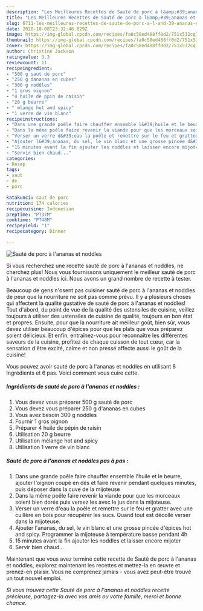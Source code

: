 ```yaml
---
description: "Les Meilleures Recettes de Sauté de porc à l&amp;#39;ananas et noddles"
title: "Les Meilleures Recettes de Sauté de porc à l&amp;#39;ananas et noddles"
slug: 6711-les-meilleures-recettes-de-saute-de-porc-a-l-and-39-ananas-et-noddles
date: 2020-10-08T23:32:46.829Z
image: https://img-global.cpcdn.com/recipes/fa0c58ed488ff0d2/751x532cq70/saute-de-porc-a-lananas-et-noddles-photo-principale-de-la-recette.jpg
thumbnail: https://img-global.cpcdn.com/recipes/fa0c58ed488ff0d2/751x532cq70/saute-de-porc-a-lananas-et-noddles-photo-principale-de-la-recette.jpg
cover: https://img-global.cpcdn.com/recipes/fa0c58ed488ff0d2/751x532cq70/saute-de-porc-a-lananas-et-noddles-photo-principale-de-la-recette.jpg
author: Christine Jackson
ratingvalue: 3.3
reviewcount: 11
recipeingredient:
- "500 g saut de porc"
- "250 g dananas en cubes"
- "300 g noddles"
- "1 gros oignon"
- "4 huile de ppin de raisin"
- "20 g beurre"
- " mlange hot and spicy"
- "1 verre de vin blanc"
recipeinstructions:
- "Dans une grande poêle faire chauffer ensemble l&#39;huile et le beurre, ajouter l&#39;oignon coupé en dés et faire revenir pendant quelques minutes, puis déposer dans la cuve de la mijoteuse"
- "Dans la même poêle faire revenir la viande pour que les morceaux soient bien dorés puis versez les avec le jus dans la mijoteuse."
- "Verser un verre d&#39;eau la poêle et remettre sur le feu et gratter avec une cuillère en bois pour récupérer les sucs. Quand tout est décollé verser dans la mijoteuse."
- "Ajouter l&#39;ananas, du sel, le vin blanc et une grosse pincée d&#39;épices hot and spicy. Programmer la mijoteuse à température basse pendant 4h"
- "15 minutes avant la fin ajouter les noddles et laisser encore mijoter"
- "Servir bien chaud..."
categories:
- Resep
tags:
- saut
- de
- porc

katakunci: saut de porc 
nutrition: 174 calories
recipecuisine: Indonesian
preptime: "PT37M"
cooktime: "PT48M"
recipeyield: "1"
recipecategory: Dinner

---
```



![Sauté de porc à l&#39;ananas et noddles](https://img-global.cpcdn.com/recipes/fa0c58ed488ff0d2/751x532cq70/saute-de-porc-a-lananas-et-noddles-photo-principale-de-la-recette.jpg)

Si vous recherchez une recette sauté de porc à l&#39;ananas et noddles, ne cherchez plus! Nous vous fournissons uniquement le meilleur sauté de porc à l&#39;ananas et noddles ici. Nous avons un grand nombre de recette à tester.

Beaucoup de gens n'osent pas cuisiner sauté de porc à l&#39;ananas et noddles de peur que la nourriture ne soit pas comme prévu. Il y a plusieurs choses qui affectent la qualité gustative de sauté de porc à l&#39;ananas et noddles! Tout d'abord, du point de vue de la qualité des ustensiles de cuisine, veillez toujours à utiliser des ustensiles de cuisine de qualité, toujours en bon état et propres. Ensuite, pour que la nourriture ait meilleur goût, bien sûr, vous devez utiliser beaucoup d'épices pour que les plats que vous préparez soient délicieux. Et enfin, entraînez-vous pour reconnaître les différentes saveurs de la cuisine, profitez de chaque cuisson de tout cœur, car la sensation d'être excité, calme et non pressé affecte aussi le goût de la cuisine!

<!--inarticleads1-->

Vous pouvez avoir sauté de porc à l&#39;ananas et noddles en utilisant 8 Ingrédients et 6 pas. Voici comment vous cuire cette.

##### Ingrédients de sauté de porc à l&#39;ananas et noddles :

1. Vous devez vous préparer 500 g sauté de porc
1. Vous devez vous préparer 250 g d&#39;ananas en cubes
1. Vous avez besoin 300 g noddles
1. Fournir 1 gros oignon
1. Préparer 4 huile de pépin de raisin
1. Utilisation 20 g beurre
1. Utilisation  mélange hot and spicy
1. Utilisation 1 verre de vin blanc




<!--inarticleads2-->

##### Sauté de porc à l&#39;ananas et noddles pas à pas :

1. Dans une grande poêle faire chauffer ensemble l&#39;huile et le beurre, ajouter l&#39;oignon coupé en dés et faire revenir pendant quelques minutes, puis déposer dans la cuve de la mijoteuse
1. Dans la même poêle faire revenir la viande pour que les morceaux soient bien dorés puis versez les avec le jus dans la mijoteuse.
1. Verser un verre d&#39;eau la poêle et remettre sur le feu et gratter avec une cuillère en bois pour récupérer les sucs. Quand tout est décollé verser dans la mijoteuse.
1. Ajouter l&#39;ananas, du sel, le vin blanc et une grosse pincée d&#39;épices hot and spicy. Programmer la mijoteuse à température basse pendant 4h
1. 15 minutes avant la fin ajouter les noddles et laisser encore mijoter
1. Servir bien chaud...




<!--inarticleads1-->

<p>
Maintenant que vous avez terminé cette recette de Sauté de porc à l&#39;ananas et noddles, explorez maintenant les recettes et mettez-la en œuvre et prenez-en plaisir. Vous ne comprenez jamais - vous avez peut-être trouvé un tout nouvel emploi.
</p>

<p>
<i>Si vous trouvez cette Sauté de porc à l&#39;ananas et noddles recette précieuse, partagez-la avec vos amis ou votre famille, merci et bonne chance.</i>
</p>
